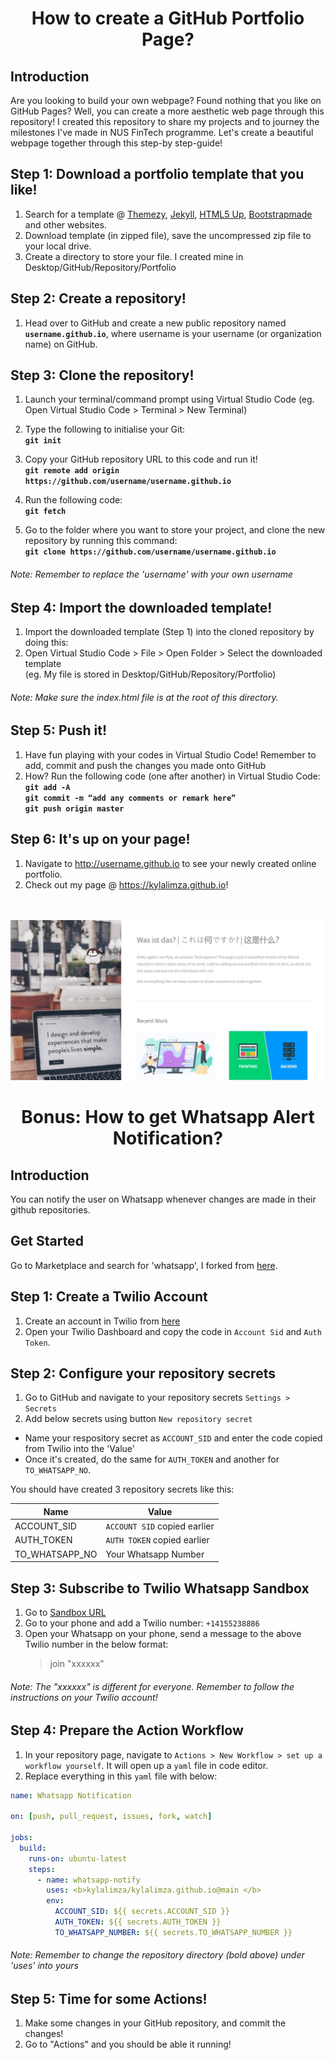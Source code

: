 <h1 align="center">How to create a GitHub Portfolio Page?</h1>

## Introduction <br>
Are you looking to build your own webpage? Found nothing that you like on GitHub Pages? Well, you can create a more aesthetic web page through this repository!
I created this repository to share my projects and to journey the milestones I've made in NUS FinTech programme. Let's create a beautiful webpage together through this step-by step-guide!<br>

## Step 1: Download a portfolio template that you like!

1. Search for a template @ [Themezy](http://themezy.com), [Jekyll](http://jekyllrb.com), [HTML5 Up](http://HTML5up.net), [Bootstrapmade](http://bootstrapmade.com) and other websites. <br>
2. Download template (in zipped file), save the uncompressed zip file to your local drive. <br>
3. Create a directory to store your file. I created mine in Desktop/GitHub/Repository/Portfolio <br>

## Step 2: Create a repository!
1. Head over to GitHub and create a new public repository named <b>`username.github.io`</b>, where username is your username (or organization name) on GitHub. <br>

## Step 3: Clone the repository!
1. Launch your terminal/command prompt using Virtual Studio Code (eg. Open Virtual Studio Code > Terminal > New Terminal)<br>

2. Type the following to initialise your Git:<br>
<b>`git init`</b><br>

3. Copy your GitHub repository URL to this code and run it!<br>
<b>`git remote add origin https://github.com/username/username.github.io`</b><br>
  
4. Run the following code:<br>
<b>`git fetch`</b><br>

5. Go to the folder where you want to store your project, and clone the new repository by running this command: <br>
<b>`git clone https://github.com/username/username.github.io`</b><br>
###### <i>Note: Remember to replace the 'username' with your own username</i> <br>

## Step 4: Import the downloaded template!
1. Import the downloaded template (Step 1) into the cloned repository by doing this: <br>
2. Open Virtual Studio Code > File > Open Folder > Select the downloaded template <br>
(eg. My file is stored in Desktop/GitHub/Repository/Portfolio) <br>

###### <i>Note: Make sure the index.html file is at the root of this directory.</i><br>

## Step 5: Push it!
1. Have fun playing with your codes in Virtual Studio Code! Remember to add, commit and push the changes you made onto GitHub<br>
2. How? Run the following code (one after another) in Virtual Studio Code:<br>
<b>`git add -A`</b><br>
<b>`git commit -m “add any comments or remark here”`</b><br>
<b>`git push origin master`</b><br>

## Step 6: It's up on your page!
1. Navigate to http://username.github.io to see your newly created online portfolio.
2. Check out my page @ https://kylalimza.github.io!
<br><br><br>

![](ssportfolio.JPG)

<h1 align="center">Bonus: How to get Whatsapp Alert Notification?</h1>

## Introduction
You can notify the user on Whatsapp whenever changes are made in their github repositories.

## Get Started
Go to Marketplace and search for 'whatsapp', I forked from [here](https://github.com/ishween/whatsapp-push-notify-action).<br>

## Step 1: Create a Twilio Account
1. Create an account in Twilio from [here](https://www.twilio.com/)
2. Open your Twilio Dashboard and copy the code in ```Account Sid``` and ```Auth Token```.

## Step 2:  Configure your repository secrets
1. Go to GitHub and navigate to your repository secrets ```Settings > Secrets```
2. Add below secrets using button ```New repository secret```
* Name your respository secret as ```ACCOUNT_SID``` and enter the code copied from Twilio into the 'Value'
* Once it's created, do the same for ```AUTH_TOKEN``` and another for ```TO_WHATSAPP_NO```.

You should have created 3 repository secrets like this: 

 Name              | Value                                              | 
-------------------|----------------------------------------------------|
ACCOUNT_SID        | ```ACCOUNT SID``` copied earlier
AUTH_TOKEN         | ```AUTH TOKEN``` copied earlier
TO_WHATSAPP_NO     | Your Whatsapp Number 


## Step 3: Subscribe to Twilio Whatsapp Sandbox
1. Go to [Sandbox URL](https://www.twilio.com/console/sms/whatsapp/sandbox)<br>
1. Go to your phone and add a Twilio number: ```+14155238886```
2. Open your Whatsapp on your phone, send a message to the above Twilio number in the below format:
   > join "xxxxxx" 
###### <i>Note: The "xxxxxx" is different for everyone. Remember to follow the instructions on your Twilio account!</i><br>


## Step 4: Prepare the Action Workflow
1. In your repository page, navigate to ```Actions > New Workflow > set up a workflow yourself```. It will open up a ```yaml``` file in code editor.
2. Replace everything in this ```yaml``` file with below:

```yaml
name: Whatsapp Notification

on: [push, pull_request, issues, fork, watch]

jobs:
  build:
    runs-on: ubuntu-latest
    steps:
      - name: whatsapp-notify
        uses: <b>kylalimza/kylalimza.github.io@main </b>
        env:
          ACCOUNT_SID: ${{ secrets.ACCOUNT_SID }}
          AUTH_TOKEN: ${{ secrets.AUTH_TOKEN }}
          TO_WHATSAPP_NUMBER: ${{ secrets.TO_WHATSAPP_NUMBER }}
```
###### <i>Note: Remember to change the repository directory (bold above) under 'uses' into yours</i><br>

## Step 5: Time for some Actions!
1. Make some changes in your GitHub repository, and commit the changes! 
2. Go to "Actions" and you should be able it running!







